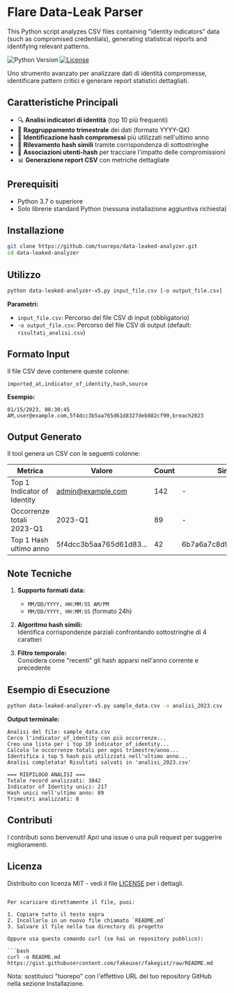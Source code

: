 # Flare Data-Leak Parser
This Python script analyzes CSV files containing "identity indicators" data (such as compromised credentials), generating statistical reports and identifying relevant patterns.

![Python Version](https://img.shields.io/badge/python-3.7%2B-blue)
[![License](https://img.shields.io/badge/license-MIT-green)](https://opensource.org/licenses/MIT)

Uno strumento avanzato per analizzare dati di identità compromesse, identificare pattern critici e generare report statistici dettagliati.


## Caratteristiche Principali

- 🔍 **Analisi indicatori di identità** (top 10 più frequenti)
- 📅 **Raggruppamento trimestrale** dei dati (formato YYYY-QX)
- 🔑 **Identificazione hash compromessi** più utilizzati nell'ultimo anno
- 🧩 **Rilevamento hash simili** tramite corrispondenza di sottostringhe
- 👥 **Associazioni utenti-hash** per tracciare l'impatto delle compromissioni
- 📊 **Generazione report CSV** con metriche dettagliate

## Prerequisiti

- Python 3.7 o superiore
- Solo librerie standard Python (nessuna installazione aggiuntiva richiesta)

## Installazione

```bash
git clone https://github.com/tuorepo/data-leaked-analyzer.git
cd data-leaked-analyzer
```

## Utilizzo

```bash
python data-leaked-analyzer-v5.py input_file.csv [-o output_file.csv]
```

**Parametri:**
- `input_file.csv`: Percorso del file CSV di input (obbligatorio)
- `-o output_file.csv`: Percorso del file CSV di output (default: `risultati_analisi.csv`)

## Formato Input

Il file CSV deve contenere queste colonne:

```csv
imported_at,indicator_of_identity,hash,source
```

**Esempio:**
```csv
01/15/2023, 08:30:45 AM,user@example.com,5f4dcc3b5aa765d61d8327deb882cf99,breach2023
```

## Output Generato

Il tool genera un CSV con le seguenti colonne:

| Metrica                          | Valore                      | Count | Simili                   | Simili_Count | Utenti Coinvolti         |
|----------------------------------|-----------------------------|-------|--------------------------|--------------|--------------------------|
| Top 1 Indicator of Identity      | admin@example.com           | 142   | -                        | -            | -                        |
| Occorrenze totali 2023-Q1        | 2023-Q1                     | 89    | -                        | -            | -                        |
| Top 1 Hash ultimo anno           | 5f4dcc3b5aa765d61d83...     | 42    | 6b7a6a7c8d9e0f1a2b3c... | 15           | admin@example.com, ...   |

## Note Tecniche

1. **Supporto formati data:**
   - `MM/DD/YYYY, HH:MM:SS AM/PM`
   - `MM/DD/YYYY, HH:MM:SS` (formato 24h)

2. **Algoritmo hash simili:**  
   Identifica corrispondenze parziali confrontando sottostringhe di 4 caratteri

3. **Filtro temporale:**  
   Considera come "recenti" gli hash apparsi nell'anno corrente e precedente

## Esempio di Esecuzione

```bash
python data-leaked-analyzer-v5.py sample_data.csv -o analisi_2023.csv
```

**Output terminale:**
```
Analisi del file: sample_data.csv
Cerco l'indicator_of_identity con più occorrenze...
Creo una lista per i top 10 indicator_of_identity...
Calcolo le occorrenze totali per ogni trimestre/anno...
Identifica i top 5 hash più utilizzati nell'ultimo anno...
Analisi completata! Risultati salvati in 'analisi_2023.csv'

=== RIEPILOGO ANALISI ===
Totale record analizzati: 3842
Indicator of Identity unici: 217
Hash unici nell'ultimo anno: 89
Trimestri analizzati: 8
```

## Contributi

I contributi sono benvenuti! Apri una issue o una pull request per suggerire miglioramenti.

## Licenza

Distribuito con licenza MIT - vedi il file [LICENSE](LICENSE) per i dettagli.
```

Per scaricare direttamente il file, puoi:

1. Copiare tutto il testo sopra
2. Incollarlo in un nuovo file chiamato `README.md`
3. Salvare il file nella tua directory di progetto

Oppure usa questo comando curl (se hai un repository pubblico):

```bash
curl -o README.md https://gist.githubusercontent.com/fakeuser/fakegist/raw/README.md
```

Nota: sostituisci "tuorepo" con l'effettivo URL del tuo repository GitHub nella sezione Installazione.
